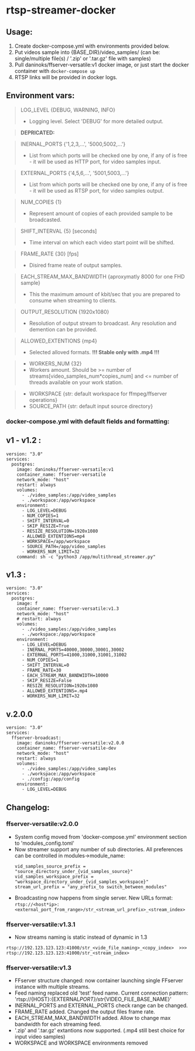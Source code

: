 # rtsp-streamer-docker

## Usage:

1. Create docker-compose.yml with environments provided below.
2. Put videos sample into {BASE_DIR}/video_samples/ (can be: single/multiple file(s) / '.zip' or '.tar.gz' file with samples)
3. Pull daninoks/ffserver-versatile:v1 docker image, or just start the docker container with `docker-compose up`
4. RTSP links will be provided in docker logs.

## Environment vars:

> LOG_LEVEL {DEBUG, WARNING, INFO}
>
> - Logging level. Select 'DEBUG' for more detailed output.

> **DEPRICATED:**

> INERNAL_PORTS {'1,2,3,...', '5000,5002,...'}
>
> - List from which ports will be checked one by one, if any of is free - it will be used as HTTP port, for video samples input.

> EXTERNAL_PORTS {'4,5,6,...', '5001,5003,...'}
>
> - List from which ports will be checked one by one, if any of is free - it will be used as RTSP port, for video samples output.

> NUM_COPIES {1}
>
> - Represent amount of copies of each provided sample to be broadcasted.

> SHIFT_INTERVAL {5} [seconds]
>
> - Time interval on which each video start point will be shifted.

> FRAME_RATE {30} [fps]
>
> - Disired frame reate of output samples.

> EACH_STREAM_MAX_BANDWIDTH {aproxymatly 8000 for one FHD sample}
>
> - This the maximum amount of kbit/sec that you are prepared to consume when streaming to clients.

> OUTPUT_RESOLUTION {1920x1080}
>
> - Resolution of output stream to broadcast. Any resolution and demention can be provided.

> ALLOWED_EXTENTIONS {mp4}
>
> - Selected alloved formats.
>   **!!! Stable only with .mp4 !!!**

> - WORKERS_NUM {32}
> - Workers amount. Should be >= number of streams[video_samples_num*copies_num] and <= number of threads available on your work station.

> - WORKSPACE {str: default workspace for ffmpeg/ffserver operations}
> - SOURCE_PATH {str: default input source directory}

### docker-compose.yml with default fields and formatting:

## v1 - v1.2 :

```
version: "3.0"
services:
  postgres:
    image: daninoks/ffserver-versatile:v1
    container_name: ffserver-versatile
    network_mode: "host"
    restart: always
    volumes:
      - ./video_samples:/app/video_samples
      - ./workspace:/app/workspace
    environment:
      - LOG_LEVEL=DEBUG
      - NUM_COPIES=1
      - SHIFT_INTERVAL=0
      - SKIP_RESIZE=True
      - RESIZE_RESOLUTION=1920x1080
      - ALLOWED_EXTENTIONS=mp4
      - WORKSPACE=/app/workspace
      - SOURCE_PATH=/app/video_samples
      - WORKERS_NUM_LIMIT=32
    command: sh -c "python3 /app/multithread_streamer.py"
```

## v1.3 :

```
version: "3.0"
services:
  postgres:
    image: f
    container_name: ffserver-versatile:v1.3
    network_mode: "host"
    # restart: always
    volumes:
      - ./video_samples:/app/video_samples
      - ./workspace:/app/workspace
    environment:
      - LOG_LEVEL=DEBUG
      - INERNAL_PORTS=40000,30000,30001,30002
      - EXTERNAL_PORTS=41000,31000,31001,31002
      - NUM_COPIES=1
      - SHIFT_INTERVAL=0
      - FRAME_RATE=30
      - EACH_STREAM_MAX_BANDWIDTH=10000
      - SKIP_RESIZE=False
      - RESIZE_RESOLUTION=1920x1080
      - ALLOWED_EXTENTIONS=.mp4
      - WORKERS_NUM_LIMIT=32
```

## v.2.0.0

```
version: "3.0"
services:
  ffserver-broadcast:
    image: daninoks/ffserver-versatile:v2.0.0
    container_name: ffserver-versatile-dev
    network_mode: "host"
    restart: always
    volumes:
      - ./video_samples:/app/video_samples
      - ./workspace:/app/workspace
      - ./config:/app/config
    environment:
      - LOG_LEVEL=DEBUG
```

## Changelog:

### ffserver-versatile:v2.0.0

- System config moved from 'docker-compose.yml' environment section to 'modules_config.toml'
- Now streamer support any number of sub directories. All preferences can be controlled in modules->module_name:
  ```
  vid_samples_source_prefix = "source_directory_under_{vid_samples_source}"
  vid_samples_workspace_prefix = "workspace_directory_under_{vid_samples_workspace}"
  stream_url_prefix = "any_prefix_to switch_between_modules"
  ```
- Broadcasting now happens from single server.
  New URLs format:
  `rtsp://<host*ip>:<external_port_from_range>/str_<stream_url_prefix>_<stream_index>`

### ffserver-versatile:v1.3.1

- Now streams naming is static instead of dynamic in 1.3

`rtsp://192.123.123.123:41000/str_<vide_file_naming>_<copy_index>  >>>  rtsp://192.123.123.123:41000/str_<stream_index>`

### ffserver-versatile:v1.3

- FFserver structure changed: now container launching single FFserver instance with multiple streams.
- Feed naming replaced old 'test' feed name. Current connection pattern: 'rtsp://{HOST}:{EXTERNAL*PORT}/str*{VIDEO_FILE_BASE_NAME}'
- INERNAL_PORTS and EXTERNAL_PORTS check range can be changed.
- FRAME_RATE added. Changed the output files frame rate.
- EACH_STREAM_MAX_BANDWIDTH added. Allow to change max bandwidth for each streaming feed.
- '.zip' and '.tar.gz' extantions now supported. (.mp4 still best choice for input video samples)
- WORKSPACE and WORKSPACE environments removed
